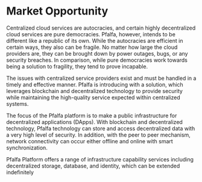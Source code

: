 # Market Opportunity

Centralized cloud services are autocracies, and certain highly decentralized cloud services are pure democracies. Pfalfa, however, intends to be different like a republic of its own. While the autocracies are efficient in certain ways, they also can be fragile. No matter how large the cloud providers are, they can be brought down by power outages, bugs, or any security breaches. In comparison, while pure democracies work towards being a solution to fragility, they tend to prove incapable.

The issues with centralized service providers exist and must be handled in a timely and effective manner. Pfalfa is introducing with a solution, which leverages blockchain and decentralized technology to provide security while maintaining the high-quality service expected within centralized systems.

The focus of the Pfalfa platform is to make a public infrastructure for decentralized applications (DApps). With blockchain and decentralized technology, Pfalfa technology can store and access decentralized data with a very high level of security. In addition, with the peer to peer mechanism, network connectivity can occur either offline and online with smart synchronization.

Pfalfa Platform offers a range of infrastructure capability services including decentralized storage, database, and identity, which can be extended indefinitely